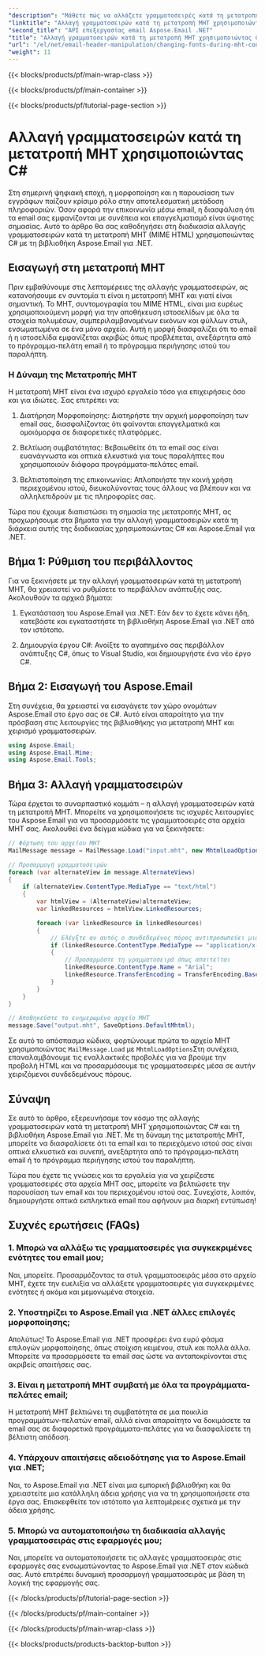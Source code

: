 ```yaml
---
"description": "Μάθετε πώς να αλλάζετε γραμματοσειρές κατά τη μετατροπή MHT χρησιμοποιώντας το Aspose.Email για .NET. Οδηγός βήμα προς βήμα με πηγαίο κώδικα. Ιδανικό για αρχειοθέτηση email και διαχείριση εγγράφων."
"linktitle": "Αλλαγή γραμματοσειρών κατά τη μετατροπή MHT χρησιμοποιώντας C#"
"second_title": "API επεξεργασίας email Aspose.Email .NET"
"title": "Αλλαγή γραμματοσειρών κατά τη μετατροπή MHT χρησιμοποιώντας C#"
"url": "/el/net/email-header-manipulation/changing-fonts-during-mht-conversion-using-csharp/"
"weight": 11
---
```


{{< blocks/products/pf/main-wrap-class >}}

{{< blocks/products/pf/main-container >}}

{{< blocks/products/pf/tutorial-page-section >}}

# Αλλαγή γραμματοσειρών κατά τη μετατροπή MHT χρησιμοποιώντας C#


Στη σημερινή ψηφιακή εποχή, η μορφοποίηση και η παρουσίαση των εγγράφων παίζουν κρίσιμο ρόλο στην αποτελεσματική μετάδοση πληροφοριών. Όσον αφορά την επικοινωνία μέσω email, η διασφάλιση ότι τα email σας εμφανίζονται με συνέπεια και επαγγελματισμό είναι ύψιστης σημασίας. Αυτό το άρθρο θα σας καθοδηγήσει στη διαδικασία αλλαγής γραμματοσειρών κατά τη μετατροπή MHT (MIME HTML) χρησιμοποιώντας C# με τη βιβλιοθήκη Aspose.Email για .NET.

## Εισαγωγή στη μετατροπή MHT

Πριν εμβαθύνουμε στις λεπτομέρειες της αλλαγής γραμματοσειρών, ας κατανοήσουμε εν συντομία τι είναι η μετατροπή MHT και γιατί είναι σημαντική. Το MHT, συντομογραφία του MIME HTML, είναι μια ευρέως χρησιμοποιούμενη μορφή για την αποθήκευση ιστοσελίδων με όλα τα στοιχεία πολυμέσων, συμπεριλαμβανομένων εικόνων και φύλλων στυλ, ενσωματωμένα σε ένα μόνο αρχείο. Αυτή η μορφή διασφαλίζει ότι το email ή η ιστοσελίδα εμφανίζεται ακριβώς όπως προβλέπεται, ανεξάρτητα από το πρόγραμμα-πελάτη email ή το πρόγραμμα περιήγησης ιστού του παραλήπτη.

### Η Δύναμη της Μετατροπής MHT

Η μετατροπή MHT είναι ένα ισχυρό εργαλείο τόσο για επιχειρήσεις όσο και για ιδιώτες. Σας επιτρέπει να:

1. Διατήρηση Μορφοποίησης: Διατηρήστε την αρχική μορφοποίηση των email σας, διασφαλίζοντας ότι φαίνονται επαγγελματικά και ομοιόμορφα σε διαφορετικές πλατφόρμες.

2. Βελτίωση συμβατότητας: Βεβαιωθείτε ότι τα email σας είναι ευανάγνωστα και οπτικά ελκυστικά για τους παραλήπτες που χρησιμοποιούν διάφορα προγράμματα-πελάτες email.

3. Βελτιστοποίηση της επικοινωνίας: Απλοποιήστε την κοινή χρήση περιεχομένου ιστού, διευκολύνοντας τους άλλους να βλέπουν και να αλληλεπιδρούν με τις πληροφορίες σας.

Τώρα που έχουμε διαπιστώσει τη σημασία της μετατροπής MHT, ας προχωρήσουμε στα βήματα για την αλλαγή γραμματοσειρών κατά τη διάρκεια αυτής της διαδικασίας χρησιμοποιώντας C# και Aspose.Email για .NET.

## Βήμα 1: Ρύθμιση του περιβάλλοντος

Για να ξεκινήσετε με την αλλαγή γραμματοσειρών κατά τη μετατροπή MHT, θα χρειαστεί να ρυθμίσετε το περιβάλλον ανάπτυξής σας. Ακολουθούν τα αρχικά βήματα:

1. Εγκατάσταση του Aspose.Email για .NET: Εάν δεν το έχετε κάνει ήδη, κατεβάστε και εγκαταστήστε τη βιβλιοθήκη Aspose.Email για .NET από τον ιστότοπο.

2. Δημιουργία έργου C#: Ανοίξτε το αγαπημένο σας περιβάλλον ανάπτυξης C#, όπως το Visual Studio, και δημιουργήστε ένα νέο έργο C#.

## Βήμα 2: Εισαγωγή του Aspose.Email

Στη συνέχεια, θα χρειαστεί να εισαγάγετε τον χώρο ονομάτων Aspose.Email στο έργο σας σε C#. Αυτό είναι απαραίτητο για την πρόσβαση στις λειτουργίες της βιβλιοθήκης για μετατροπή MHT και χειρισμό γραμματοσειρών.

```csharp
using Aspose.Email;
using Aspose.Email.Mime;
using Aspose.Email.Tools;
```

## Βήμα 3: Αλλαγή γραμματοσειρών

Τώρα έρχεται το συναρπαστικό κομμάτι – η αλλαγή γραμματοσειρών κατά τη μετατροπή MHT. Μπορείτε να χρησιμοποιήσετε τις ισχυρές λειτουργίες του Aspose.Email για να προσαρμόσετε τις γραμματοσειρές στα αρχεία MHT σας. Ακολουθεί ένα δείγμα κώδικα για να ξεκινήσετε:

```csharp
// Φόρτωση του αρχείου MHT
MailMessage message = MailMessage.Load("input.mht", new MhtmlLoadOptions());

// Προσαρμογή γραμματοσειρών
foreach (var alternateView in message.AlternateViews)
{
    if (alternateView.ContentType.MediaType == "text/html")
    {
        var htmlView = (AlternateView)alternateView;
        var linkedResources = htmlView.LinkedResources;

        foreach (var linkedResource in linkedResources)
        {
            // Ελέγξτε αν αυτός ο συνδεδεμένος πόρος αντιπροσωπεύει μια γραμματοσειρά
            if (linkedResource.ContentType.MediaType == "application/x-font-ttf")
            {
                // Προσαρμόστε τη γραμματοσειρά όπως απαιτείται
                linkedResource.ContentType.Name = "Arial";
                linkedResource.TransferEncoding = TransferEncoding.Base64;
            }
        }
    }
}

// Αποθηκεύστε το ενημερωμένο αρχείο MHT
message.Save("output.mht", SaveOptions.DefaultMhtml);
```

Σε αυτό το απόσπασμα κώδικα, φορτώνουμε πρώτα το αρχείο MHT χρησιμοποιώντας `MailMessage.Load` με `MhtmlLoadOptions`Στη συνέχεια, επαναλαμβάνουμε τις εναλλακτικές προβολές για να βρούμε την προβολή HTML και να προσαρμόσουμε τις γραμματοσειρές μέσα σε αυτήν χειριζόμενοι συνδεδεμένους πόρους.

## Σύναψη

Σε αυτό το άρθρο, εξερευνήσαμε τον κόσμο της αλλαγής γραμματοσειρών κατά τη μετατροπή MHT χρησιμοποιώντας C# και τη βιβλιοθήκη Aspose.Email για .NET. Με τη δύναμη της μετατροπής MHT, μπορείτε να διασφαλίσετε ότι τα email και το περιεχόμενο ιστού σας είναι οπτικά ελκυστικά και συνεπή, ανεξάρτητα από το πρόγραμμα-πελάτη email ή το πρόγραμμα περιήγησης ιστού του παραλήπτη.

Τώρα που έχετε τις γνώσεις και τα εργαλεία για να χειρίζεστε γραμματοσειρές στα αρχεία MHT σας, μπορείτε να βελτιώσετε την παρουσίαση των email και του περιεχομένου ιστού σας. Συνεχίστε, λοιπόν, δημιουργήστε οπτικά εκπληκτικά email που αφήνουν μια διαρκή εντύπωση!

## Συχνές ερωτήσεις (FAQs)

### 1. Μπορώ να αλλάξω τις γραμματοσειρές για συγκεκριμένες ενότητες του email μου;

   Ναι, μπορείτε. Προσαρμόζοντας τα στυλ γραμματοσειράς μέσα στο αρχείο MHT, έχετε την ευελιξία να αλλάξετε γραμματοσειρές για συγκεκριμένες ενότητες ή ακόμα και μεμονωμένα στοιχεία.

### 2. Υποστηρίζει το Aspose.Email για .NET άλλες επιλογές μορφοποίησης;

   Απολύτως! Το Aspose.Email για .NET προσφέρει ένα ευρύ φάσμα επιλογών μορφοποίησης, όπως στοίχιση κειμένου, στυλ και πολλά άλλα. Μπορείτε να προσαρμόσετε τα email σας ώστε να ανταποκρίνονται στις ακριβείς απαιτήσεις σας.

### 3. Είναι η μετατροπή MHT συμβατή με όλα τα προγράμματα-πελάτες email;

   Η μετατροπή MHT βελτιώνει τη συμβατότητα σε μια ποικιλία προγραμμάτων-πελατών email, αλλά είναι απαραίτητο να δοκιμάσετε τα email σας σε διαφορετικά προγράμματα-πελάτες για να διασφαλίσετε τη βέλτιστη απόδοση.

### 4. Υπάρχουν απαιτήσεις αδειοδότησης για το Aspose.Email για .NET;

   Ναι, το Aspose.Email για .NET είναι μια εμπορική βιβλιοθήκη και θα χρειαστείτε μια κατάλληλη άδεια χρήσης για να τη χρησιμοποιήσετε στα έργα σας. Επισκεφθείτε τον ιστότοπο για λεπτομέρειες σχετικά με την άδεια χρήσης.

### 5. Μπορώ να αυτοματοποιήσω τη διαδικασία αλλαγής γραμματοσειράς στις εφαρμογές μου;

   Ναι, μπορείτε να αυτοματοποιήσετε τις αλλαγές γραμματοσειράς στις εφαρμογές σας ενσωματώνοντας το Aspose.Email για .NET στον κώδικά σας. Αυτό επιτρέπει δυναμική προσαρμογή γραμματοσειράς με βάση τη λογική της εφαρμογής σας.

{{< /blocks/products/pf/tutorial-page-section >}}

{{< /blocks/products/pf/main-container >}}

{{< /blocks/products/pf/main-wrap-class >}}

{{< blocks/products/products-backtop-button >}}